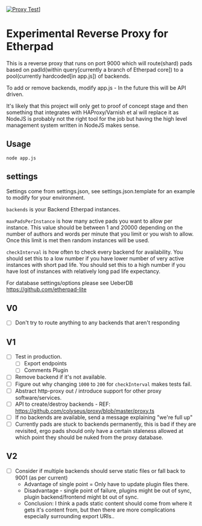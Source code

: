 [![Proxy Test](https://github.com/ether/etherpad-proxy/actions/workflows/backend-tests.yml/badge.svg)](https://github.com/ether/etherpad-proxy/actions/workflows/backend-tests.yml)]

# Experimental Reverse Proxy for Etherpad
This is a reverse proxy that runs on port 9000 which will route(shard) pads based on padId(within query[currently a branch of Etherpad core]) to a pool(currently hardcoded[in app.js]) of backends.

To add or remove backends, modify app.js - In the future this will be API driven.

It's likely that this project will only get to proof of concept stage and then something that integrates with HAProxy/Varnish et al will replace it as NodeJS is probably not the right tool for the job but having the high level management system written in NodeJS makes sense.

## Usage
```
node app.js
```

## settings
Settings come from settings.json, see settings.json.template for an example to modify for your environment.

``backends`` is your Backend Etherpad instances.

``maxPadsPerInstance`` is how many active pads you want to allow per instance.  This value should be between 1 and 20000 depending on the number of authors and words per minute that you limit or you wish to allow.  Once this limit is met then random instances will be used.

``checkInterval`` is how often to check every backend for availability.  You should set this to a low number if you have lower number of very active instances with short pad life.  You should set this to a high number if you have lost of instances with relatively long pad life expectancy.

For database settings/options please see UeberDB https://github.com/etherpad-lite

## V0
- [ ] Don't try to route anything to any backends that aren't responding

## V1
- [ ] Test in production.
  - [ ] Export endpoints
  - [ ] Comments Plugin
- [ ] Remove backend if it's not available.
- [ ] Figure out why changing ``1000`` to ``200`` for ``checkInterval`` makes tests fail.
- [ ] Abstract http-proxy out / introduce support for other proxy software/services.
- [ ] API to create/destroy backends - REF: https://github.com/colyseus/proxy/blob/master/proxy.ts
- [ ] If no backends are available, send a message explaining "we're full up"
- [ ] Currently pads are stuck to backends permanently, this is bad if they are revisited,
 ergo pads should only have a certain staleness allowed at which point they should be nuked from the proxy database.

## V2
- [ ] Consider if multiple backends should serve static files or fall back to 9001 (as per current)
    - Advantage of single point = Only have to update plugin files there.
    - Disadvantage - single point of failure, plugins might be out of sync, plugin backend/frontend might bt out of sync.
    - Conclusion: I think a pads static content should come from where it gets it's content from, but then there are more complications especially surrounding export URIs..  

